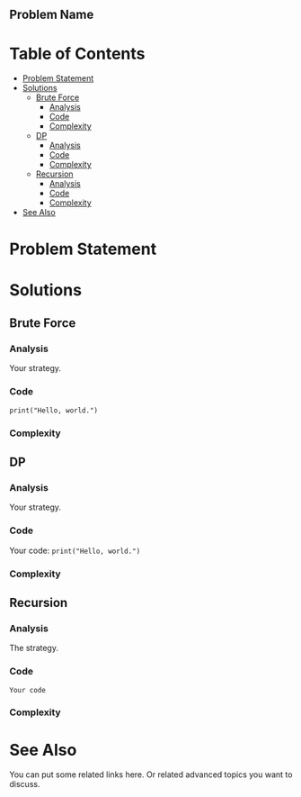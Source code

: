 Problem Name
---

Table of Contents
=================

  * [Problem Statement](#problem-statement)
  * [Solutions](#solutions)
    * [Brute Force](#brute-force)
      * [Analysis](#analysis)
      * [Code](#code)
      * [Complexity](#complexity)
    * [DP](#dp)
      * [Analysis](#analysis)
      * [Code](#code)
      * [Complexity](#complexity)
    * [Recursion](#recursion)
      * [Analysis](#analysis)
      * [Code](#code)
      * [Complexity](#complexity)
  * [See Also](#see-also)


# Problem Statement

# Solutions

## Brute Force

### Analysis

Your strategy.

### Code

`
print("Hello, world.")
`

### Complexity

## DP
### Analysis

Your strategy.

### Code

Your code:
`
print("Hello, world.")
`

### Complexity

## Recursion
### Analysis

The strategy.

### Code

`
Your code
`

### Complexity

# See Also
You can put some related links here.
Or related advanced topics you want to discuss.
